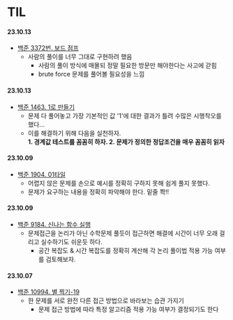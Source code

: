 # TIL

#### 23.10.13
* [백준 3372번. 보드 점프](https://www.acmicpc.net/problem/3372)
    * 사람의 풀이를 너무 그대로 구현하려 했음
        * 사람의 풀이 방식에 매몰되 정말 필요한 방문만 해야한다는 사고에 갇힘
        * brute force 문제를 풀어볼 필요성을 느낌

#### 23.10.13
* [백준 1463. 1로 만들기](https://www.acmicpc.net/problem/1463)
    * 문제 다 풀어놓고 가장 기본적인 값 '1'에 대한 결과가 틀려 수많은 시행착오를 했다...
    * 이를 해결하기 위해 다음을 실천하자.    
    **1. 경계값 테스트를 꼼꼼히 하자. 2. 문제가 정의한 정답조건을 매우 꼼꼼히 읽자**

#### 23.10.09
* [백준 1904. 01타일](https://www.acmicpc.net/problem/1904)
    * 어렵지 않은 문제를 손으로 예시를 정확히 구하지 못해 쉽게 풀지 못했다.
    * 문제가 요구하는 내용을 정확히 파악해야 한다. 밑줄 쫙!! 

#### 23.10.09
* [백준 9184. 신나는 함수 실행](https://www.acmicpc.net/problem/9184)
    * 문제접근을 논리가 아닌 수학문제 풀듯이 접근하면 해결에 시간이 너무 오래 걸리고 실수하기도 쉬운듯 하다.
        * 공간 복잡도 & 시간 복잡도를 정확히 계산해 각 논리 풀이법 적용 가능 여부를 검토해보자.

#### 23.10.07
* [백준 10994. 별 찍기-19](https://www.acmicpc.net/problem/10994)
    * 한 문제를 서로 완전 다른 접근 방법으로 바라보는 습관 가지기
        * 문제 접근 방법에 따라 특정 알고리즘 적용 가능 여부가 결정되기도 한다 